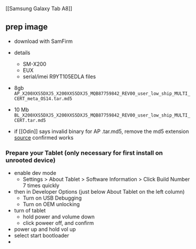 [[Samsung Galaxy Tab A8]]


## prep image
- download with SamFirm
- details
	- SM-X200
	- EUX
	- serial/imei R9YT105EDLA
files
- 8gb `AP_X200XXS5DXJ5_X200XXS5DXJ5_MQB87759842_REV00_user_low_ship_MULTI_CERT_meta_OS14.tar.md5`
- 10 Mb `BL_X200XXS5DXJ5_X200XXS5DXJ5_MQB87759842_REV00_user_low_ship_MULTI_CERT.tar.md5`


- if [[Odin]] says invalid binary for AP .tar.md5, remove the md5 extension [source](https://www.youtube.com/watch?v=5YaNLDJNnk0) confirmed works


### Prepare your Tablet (only necessary for first install on unrooted device)​
- enable dev mode
	- Settings > About Tablet > Software Information > Click Build Number 7 times quickly
- then in Developer Options (just below About Tablet on the left column)
	- Turn on USB Debugging
	- Turn on OEM unlocking
- turn of tablet
	- hold power and volume down 
	- click poweer off, and confirm
- power up and hold vol up
- select start bootloader
- 